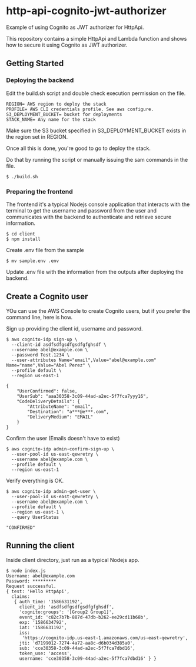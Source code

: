 # http-api-cognito-jwt-authorizer

Example of using Cognito as JWT authorizer for HttpApi. 

This repository contains a simple HttpApi and Lambda function and shows how to secure it using Cognito as JWT authorizer.

## Getting Started

### Deploying the backend

Edit the build.sh script and double check execution permission on the file. 

```
REGION= AWS region to deploy the stack
PROFILE= AWS CLI credentials profile. See aws configure.
S3_DEPLOYMENT_BUCKET= bucket for deployments
STACK_NAME= Any name for the stack
```

Make sure the S3 bucket specified in S3_DEPLOYMENT_BUCKET exists in the region set in REGION.

Once all this is done, you're good to go to deploy the stack.

Do that by running the script or manually issuing the sam commands in the file.

```shell
$ ./build.sh
```

### Preparing the frontend

The frontend it's a typical Nodejs console application that interacts with the terminal to get the username and password from the user and communicates with the backend to authenticate and retrieve secure information.

```shell
$ cd client
$ npm install
```

Create .env file from the sample

```shell
$ mv sample.env .env
```

Update .env file with the information from the outputs after deploying the backend.

## Create a Cognito user

YOu can use the AWS Console to create Cognito users, but if you prefer the command line, here is how. 

Sign up providing the client id, username and password.

```shell
$ aws cognito-idp sign-up \
  --client-id asdfsdfgsdfgsdfgfghsdf \
  --username abel@example.com \
  --password Test.1234 \
  --user-attributes Name="email",Value="abel@example.com" Name="name",Value="Abel Perez" \
  --profile default \
  --region us-east-1
 
{
    "UserConfirmed": false, 
    "UserSub": "aaa30358-3c09-44ad-a2ec-5f7fca7yyy16", 
    "CodeDeliveryDetails": {
        "AttributeName": "email", 
        "Destination": "a***@e***.com", 
        "DeliveryMedium": "EMAIL"
    }
}
```

Confirm the user (Emails doesn't have to exist)

```shell
$ aws cognito-idp admin-confirm-sign-up \
  --user-pool-id us-east-qewretry \
  --username abel@example.com \
  --profile default \
  --region us-east-1
```

Verify everything is OK.

```shell
$ aws cognito-idp admin-get-user \
  --user-pool-id us-east-qewretry \
  --username abel@example.com \
  --profile default \
  --region us-east-1 \
  --query UserStatus
 
"CONFIRMED"
```

## Running the client

Inside client directory, just run as a typical Nodejs app.

```shell
$ node index.js 
Username: abel@example.com
Password: *********
Request successful.
{ test: 'Hello HttpApi',
  claims:
   { auth_time: '1586631192',
     client_id: 'asdfsdfgsdfgsdfgfghsdf',
     'cognito:groups': '[Group2 Group1]',
     event_id: 'c82c7b7b-887d-47db-b262-ee29cd11b68b',
     exp: '1586634792',
     iat: '1586631192',
     iss:
      'https://cognito-idp.us-east-1.amazonaws.com/us-east-qewretry',
     jti: 'd7199012-7274-4a72-aa8c-d6b034d385a0',
     sub: 'cce30358-3c09-44ad-a2ec-5f7fca7dbd16',
     token_use: 'access',
     username: 'cce30358-3c09-44ad-a2ec-5f7fca7dbd16' } }
```